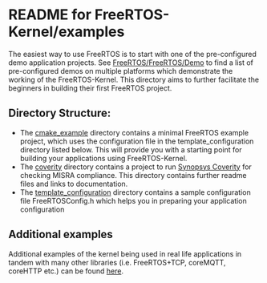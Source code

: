 # README for FreeRTOS-Kernel/examples

The easiest way to use FreeRTOS is to start with one of the pre-configured demo application projects.
See [FreeRTOS/FreeRTOS/Demo](https://github.com/FreeRTOS/FreeRTOS/tree/main/FreeRTOS/Demo) to find a list of pre-configured demos on multiple platforms which demonstrate the working of the FreeRTOS-Kernel.
This directory aims to further facilitate the beginners in building their first FreeRTOS project.


## Directory Structure:

* The [cmake_example](./cmake_example) directory contains a minimal FreeRTOS example project, which uses the configuration file in the template_configuration directory listed below. This will provide you with a starting point for building your applications using FreeRTOS-Kernel.
* The [coverity](./coverity) directory contains a project to run [Synopsys Coverity](https://www.synopsys.com/software-integrity/static-analysis-tools-sast/coverity.html) for checking MISRA compliance. This directory contains further readme files and links to documentation.
* The [template_configuration](./template_configuration) directory contains a sample configuration file FreeRTOSConfig.h which helps you in preparing your application configuration


## Additional examples

Additional examples of the kernel being used in real life applications in tandem with many other libraries (i.e. FreeRTOS+TCP, coreMQTT, coreHTTP etc.) can be found [here](https://github.com/FreeRTOS/FreeRTOS/tree/main/FreeRTOS-Plus/Demo).
